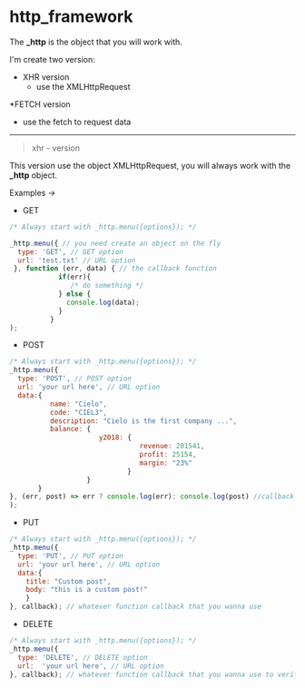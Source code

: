 # http_framework
The  **_http**  is the object that you will work with.

I'm create two version: 
* XHR version
  * use the XMLHttpRequest 

*FETCH version
  * use the fetch to request data

___

> xhr - version

This version use the object XMLHttpRequest, you will always work with the **_http** object.

Examples ->
* GET
```javascript
/* Always start with _http.menu({options}); */

_http.menu({ // you need create an object on the fly
  type: 'GET', // GET option
  url: 'test.txt' // URL option
 }, function (err, data) { // the callback function
            if(err){
               /* do something */
            } else {
              console.log(data);
            }
          }               
);

```
* POST
```javascript
/* Always start with _http.menu({options}); */
_http.menu({
  type: 'POST', // POST option
  url: 'your url here', // URL option
  data:{
          name: "Cielo",
          code: "CIEL3",
          description: "Cielo is the first company ...",
          balance: {
                      y2018: {
                                revenue: 201541,
                                profit: 25154,
                                margin: "23%"
                             }
                   }
       }
}, (err, post) => err ? console.log(err): console.log(post) //callback using the ternary operator
);
```

* PUT
```javascript
/* Always start with _http.menu({options}); */
_http.menu({
  type: 'PUT', // PUT option
  url: 'your url here', // URL option
  data:{
    title: "Custom post",
    body: "this is a custom post!"
    }
}, callback); // whatever function callback that you wanna use

```
* DELETE
```javascript
/* Always start with _http.menu({options}); */
_http.menu({
  type: 'DELETE', // DELETE option
  url:  'your url here', // URL option
}, callback); // whatever function callback that you wanna use to verify if the post was deleted

```




